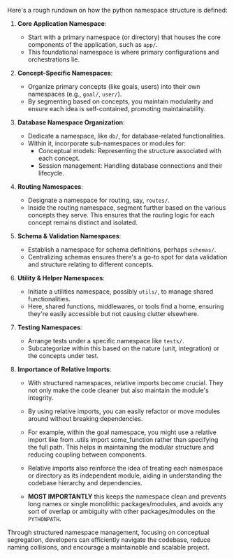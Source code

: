 Here's a rough rundown on how the python namespace structure is defined:

1. **Core Application Namespace**:
   - Start with a primary namespace (or directory) that houses the core components of the application, such as `app/`.
   - This foundational namespace is where primary configurations and orchestrations lie.

2. **Concept-Specific Namespaces**:
   - Organize primary concepts (like goals, users) into their own namespaces (e.g., `goal/`, `user/`).
   - By segmenting based on concepts, you maintain modularity and ensure each idea is self-contained, promoting maintainability.

3. **Database Namespace Organization**:
   - Dedicate a namespace, like `db/`, for database-related functionalities.
   - Within it, incorporate sub-namespaces or modules for:
     - Conceptual models: Representing the structure associated with each concept.
     - Session management: Handling database connections and their lifecycle.

4. **Routing Namespaces**:
   - Designate a namespace for routing, say, `routes/`.
   - Inside the routing namespace, segment further based on the various concepts they serve. This ensures that the routing logic for each concept remains distinct and isolated.

5. **Schema & Validation Namespaces**:
   - Establish a namespace for schema definitions, perhaps `schemas/`.
   - Centralizing schemas ensures there's a go-to spot for data validation and structure relating to different concepts.

6. **Utility & Helper Namespaces**:
   - Initiate a utilities namespace, possibly `utils/`, to manage shared functionalities.
   - Here, shared functions, middlewares, or tools find a home, ensuring they're easily accessible but not causing clutter elsewhere.

7. **Testing Namespaces**:
   - Arrange tests under a specific namespace like `tests/`.
   - Subcategorize within this based on the nature (unit, integration) or the concepts under test.

8. **Importance of Relative Imports**:
   - With structured namespaces, relative imports become crucial. They not only make the code cleaner but also maintain the module's integrity.

   - By using relative imports, you can easily refactor or move modules around without breaking dependencies.

   - For example, within the goal namespace, you might use a relative import like from .utils import some_function rather than specifying the full path. This helps in maintaining the modular structure and reducing coupling between components.

   - Relative imports also reinforce the idea of treating each namespace or directory as its independent module, aiding in understanding the codebase hierarchy and dependencies.

   - **MOST IMPORTANTLY** this keeps the namespace clean and prevents long names or single monolithic packages/modules, and avoids any sort of overlap or ambiguity with other packages/modules on the `PYTHONPATH`.

Through structured namespace management, focusing on conceptual segregation, developers can efficiently navigate the codebase, reduce naming collisions, and encourage a maintainable and scalable project.
